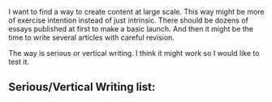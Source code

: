 

I want to find a way to create content at large scale. This way might be more of exercise intention instead of just intrinsic. There should be dozens of essays published at first to make a basic launch. And then it might be the time to write several articles with careful revision. 

The way is serious or vertical writing. I think it might work so I would like to test it.

Serious/Vertical Writing list:
- 